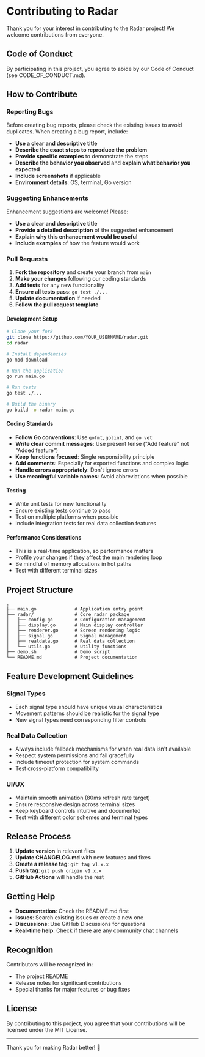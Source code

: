 # Contributing to Radar

Thank you for your interest in contributing to the Radar project! We welcome contributions from everyone.

## Code of Conduct

By participating in this project, you agree to abide by our Code of Conduct (see CODE_OF_CONDUCT.md).

## How to Contribute

### Reporting Bugs

Before creating bug reports, please check the existing issues to avoid duplicates. When creating a bug report, include:

- **Use a clear and descriptive title**
- **Describe the exact steps to reproduce the problem**
- **Provide specific examples** to demonstrate the steps
- **Describe the behavior you observed** and **explain what behavior you expected**
- **Include screenshots** if applicable
- **Environment details**: OS, terminal, Go version

### Suggesting Enhancements

Enhancement suggestions are welcome! Please:

- **Use a clear and descriptive title**
- **Provide a detailed description** of the suggested enhancement
- **Explain why this enhancement would be useful**
- **Include examples** of how the feature would work

### Pull Requests

1. **Fork the repository** and create your branch from `main`
2. **Make your changes** following our coding standards
3. **Add tests** for any new functionality
4. **Ensure all tests pass**: `go test ./...`
5. **Update documentation** if needed
6. **Follow the pull request template**

#### Development Setup

```bash
# Clone your fork
git clone https://github.com/YOUR_USERNAME/radar.git
cd radar

# Install dependencies
go mod download

# Run the application
go run main.go

# Run tests
go test ./...

# Build the binary
go build -o radar main.go
```

#### Coding Standards

- **Follow Go conventions**: Use `gofmt`, `golint`, and `go vet`
- **Write clear commit messages**: Use present tense ("Add feature" not "Added feature")
- **Keep functions focused**: Single responsibility principle
- **Add comments**: Especially for exported functions and complex logic
- **Handle errors appropriately**: Don't ignore errors
- **Use meaningful variable names**: Avoid abbreviations when possible

#### Testing

- Write unit tests for new functionality
- Ensure existing tests continue to pass
- Test on multiple platforms when possible
- Include integration tests for real data collection features

#### Performance Considerations

- This is a real-time application, so performance matters
- Profile your changes if they affect the main rendering loop
- Be mindful of memory allocations in hot paths
- Test with different terminal sizes

## Project Structure

```
.
├── main.go              # Application entry point
├── radar/               # Core radar package
│   ├── config.go        # Configuration management
│   ├── display.go       # Main display controller
│   ├── renderer.go      # Screen rendering logic
│   ├── signal.go        # Signal management
│   ├── realdata.go      # Real data collection
│   └── utils.go         # Utility functions
├── demo.sh              # Demo script
└── README.md            # Project documentation
```

## Feature Development Guidelines

### Signal Types
- Each signal type should have unique visual characteristics
- Movement patterns should be realistic for the signal type
- New signal types need corresponding filter controls

### Real Data Collection
- Always include fallback mechanisms for when real data isn't available
- Respect system permissions and fail gracefully
- Include timeout protection for system commands
- Test cross-platform compatibility

### UI/UX
- Maintain smooth animation (80ms refresh rate target)
- Ensure responsive design across terminal sizes
- Keep keyboard controls intuitive and documented
- Test with different color schemes and terminal types

## Release Process

1. **Update version** in relevant files
2. **Update CHANGELOG.md** with new features and fixes
3. **Create a release tag**: `git tag v1.x.x`
4. **Push tag**: `git push origin v1.x.x`
5. **GitHub Actions** will handle the rest

## Getting Help

- **Documentation**: Check the README.md first
- **Issues**: Search existing issues or create a new one
- **Discussions**: Use GitHub Discussions for questions
- **Real-time help**: Check if there are any community chat channels

## Recognition

Contributors will be recognized in:
- The project README
- Release notes for significant contributions
- Special thanks for major features or bug fixes

## License

By contributing to this project, you agree that your contributions will be licensed under the MIT License.

---

Thank you for making Radar better! 🎯 